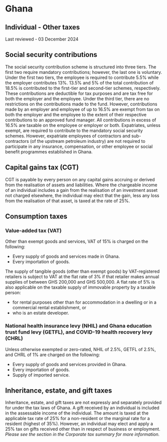 # Ghana
## Individual - Other taxes
Last reviewed - 03 December 2024
## Social security contributions
The social security contribution scheme is structured into three tiers. The first two require mandatory contributions; however, the last one is voluntary.
Under the first two tiers, the employee is required to contribute 5.5% while the employer contributes 13%. 13.5% and 5% of the total contribution of 18.5% is contributed to the first-tier and second-tier schemes, respectively. These contributions are deductible for tax purposes and are tax free for both the employer and the employee.
Under the third tier, there are no restrictions on the contributions made to the fund. However, contributions made by an employer and employee of up to 16.5% are exempt from tax on both the employer and the employee to the extent of their respective contributions to an approved fund manager. All contributions in excess of 16.5% are taxable on the employee or employer or both.
Expatriates, unless exempt, are required to contribute to the mandatory social security schemes. However, expatriate employees of contractors and sub-contractors (of the upstream petroleum industry) are not required to participate in any insurance, compensation, or other employee or social benefit programmes established in Ghana.
## Capital gains tax (CGT)
CGT is payable by every person on any capital gains accruing or derived from the realisation of assets and liabilities. Where the chargeable income of an individual includes a gain from the realisation of an investment asset not charged elsewhere, the individual may elect that the gain, less any loss from the realisation of that asset, is taxed at the rate of 25%. 
## Consumption taxes
### Value-added tax (VAT)
Other than exempt goods and services, VAT of 15% is charged on the following:
  * Every supply of goods and services made in Ghana.
  * Every importation of goods.


The supply of tangible goods (other than exempt goods) by VAT-registered retailers is subject to VAT at the flat rate of 3% if that retailer makes annual supplies of between GHS 200,000 and GHS 500,000. 
A flat rate of 5% is also applicable on the taxable supply of immovable property by a taxable person:
  * for rental purposes other than for accommodation in a dwelling or in a commercial rental establishment, or
  * who is an estate developer.


### National health insurance levy (NHIL) and Ghana education trust fund levy (GETFL), and COVID-19 health recovery levy (CHRL)
Unless otherwise exempted or zero-rated, NHIL of 2.5%, GETFL of 2.5%, and CHRL of 1% are charged on the following:
  * Every supply of goods and services provided in Ghana.
  * Every importation of goods.
  * Supply of imported service.


## Inheritance, estate, and gift taxes
Inheritance, estate, and gift taxes are not expressly and separately provided for under the tax laws of Ghana.
A gift received by an individual is included in the assessable income of the individual. The amount is taxed at the applicable tax rate of 25% for a non-resident or the marginal rate for a resident (highest of 35%). However, an individual may elect and apply a 25% tax on gifts received other than in respect of business or employment.
_Please see the section in the Corporate tax summary for more information._
